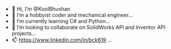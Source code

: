 - 👋 Hi, I’m @KoolBhushan
- 👀 I’m a hobbyist coder and mechanical engineer...
- 🌱 I’m currently learning C# and Python...
- 💞️ I’m looking to collaborate on SolidWorks API and Inventor API projects...
- 📫 https://www.linkedin.com/in/bck619 ...

<!---
KoolBhushan/KoolBhushan is a ✨ special ✨ repository because its `README.md` (this file) appears on your GitHub profile.
You can click the Preview link to take a look at your changes.
--->

